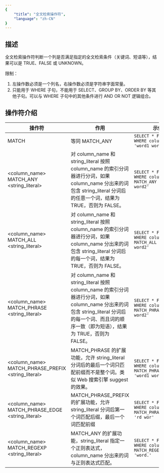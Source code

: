 ```yaml
---
{
    "title": "全文检索操作符",
    "language": "zh-CN"
}
---
```


<!-- 
Licensed to the Apache Software Foundation (ASF) under one
or more contributor license agreements.  See the NOTICE file
distributed with this work for additional information
regarding copyright ownership.  The ASF licenses this file
to you under the Apache License, Version 2.0 (the
"License"); you may not use this file except in compliance
with the License.  You may obtain a copy of the License at

  http://www.apache.org/licenses/LICENSE-2.0

Unless required by applicable law or agreed to in writing,
software distributed under the License is distributed on an
"AS IS" BASIS, WITHOUT WARRANTIES OR CONDITIONS OF ANY
KIND, either express or implied.  See the License for the
specific language governing permissions and limitations
under the License.
-->
## 描述

全文检索操作符判断一个列是否满足指定的全文检索条件（关键词、短语等），结果可以是 TRUE、FALSE 或 UNKNOWN。

限制：

1. 左操作数必须是一个列名，右操作数必须是字符串字面常量。
2. 只能用于 WHERE 子句，不能用于 SELECT、GROUP BY、ORDER BY 等其他子句。可以与 WHERE 子句中的其他条件进行 AND OR NOT 逻辑组合。

## 操作符介绍

| 操作符                                             | 作用                                                         | 示例                                                         |
| -------------------------------------------------- | ------------------------------------------------------------ | ------------------------------------------------------------ |
| MATCH                                              | 等同 MATCH_ANY                                               | `SELECT * FROM t WHERE column1 MATCH 'word1 word2'`          |
| <column_name> MATCH_ANY <string_literal>           | 对 column_name 和 string_literal 按照 column_name 的索引分词器进行分词，如果 column_name 分出来的词包含 string_literal 分词后的任意一个词，结果为 TRUE，否则为 FALSE。 | `SELECT * FROM t WHERE column1 MATCH_ANY 'word1 word2'`      |
| <column_name> MATCH_ALL <string_literal>           | 对 column_name 和 string_literal 按照 column_name 的索引分词器进行分词，如果 column_name 分出来的词包含 string_literal 分词后的每一个词，结果为 TRUE，否则为 FALSE。 | `SELECT * FROM t WHERE column1 MATCH_ALL 'word1 word2'`      |
| <column_name> MATCH_PHRASE <string_literal>        | 对 column_name 和 string_literal 按照 column_name 的索引分词器进行分词，如果 column_name 分出来的词包含 string_literal 分词后的每一个词、而且词的顺序一致（即为短语），结果为 TRUE，否则为 FALSE。 | `SELECT * FROM t WHERE column1 MATCH_PHRASE 'word1 word2'`   |
| <column_name> MATCH_PHRASE_PREFIX <string_literal> | MATCH_PHRASE 的扩展功能，允许 string_literal 分词后的最后一个词只匹配前缀而不是整个词。类似 Web 搜索引擎 suggest 的效果。 | `SELECT * FROM t WHERE column1 MATCH_PHRASE_PREFIX 'word1 wor'` |
| <column_name> MATCH_PHRASE_EDGE <string_literal>   | MATCH_PHRASE_PREFIX 的扩展功能，允许 string_literal 分词后第一个词匹配后缀，最后一个词匹配前缀 | `SELECT * FROM t WHERE column1 MATCH_PHRASE_EDGE 'rd wor'`   |
| <column_name> MATCH_REGEXP <string_literal>        | MATCH_ANY 的扩展功能，string_literal 指定一个正则表达式，column_name 分出来的词与正则表达式匹配。 | `SELECT * FROM t WHERE column1 MATCH_REGEXP 'word.'`         |